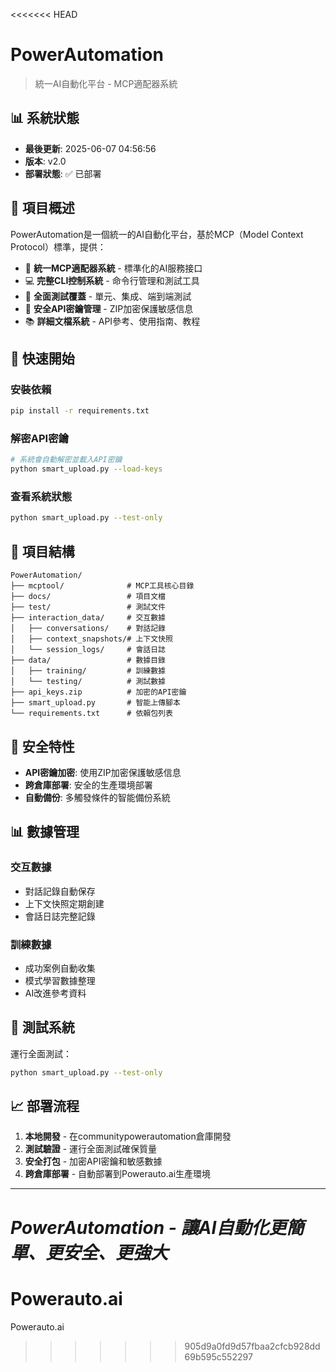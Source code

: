 <<<<<<< HEAD
# PowerAutomation

> 統一AI自動化平台 - MCP適配器系統

## 📊 系統狀態

- **最後更新**: 2025-06-07 04:56:56
- **版本**: v2.0
- **部署狀態**: ✅ 已部署

## 🎯 項目概述

PowerAutomation是一個統一的AI自動化平台，基於MCP（Model Context Protocol）標準，提供：

- 🔧 **統一MCP適配器系統** - 標準化的AI服務接口
- 💻 **完整CLI控制系統** - 命令行管理和測試工具
- 🧪 **全面測試覆蓋** - 單元、集成、端到端測試
- 🔐 **安全API密鑰管理** - ZIP加密保護敏感信息
- 📚 **詳細文檔系統** - API參考、使用指南、教程

## 🚀 快速開始

### 安裝依賴
```bash
pip install -r requirements.txt
```

### 解密API密鑰
```bash
# 系統會自動解密並載入API密鑰
python smart_upload.py --load-keys
```

### 查看系統狀態
```bash
python smart_upload.py --test-only
```

## 📁 項目結構

```
PowerAutomation/
├── mcptool/              # MCP工具核心目錄
├── docs/                 # 項目文檔
├── test/                 # 測試文件
├── interaction_data/     # 交互數據
│   ├── conversations/    # 對話記錄
│   ├── context_snapshots/# 上下文快照
│   └── session_logs/     # 會話日誌
├── data/                 # 數據目錄
│   ├── training/         # 訓練數據
│   └── testing/          # 測試數據
├── api_keys.zip          # 加密的API密鑰
├── smart_upload.py       # 智能上傳腳本
└── requirements.txt      # 依賴包列表
```

## 🔐 安全特性

- **API密鑰加密**: 使用ZIP加密保護敏感信息
- **跨倉庫部署**: 安全的生產環境部署
- **自動備份**: 多觸發條件的智能備份系統

## 📊 數據管理

### 交互數據
- 對話記錄自動保存
- 上下文快照定期創建
- 會話日誌完整記錄

### 訓練數據
- 成功案例自動收集
- 模式學習數據整理
- AI改進參考資料

## 🧪 測試系統

運行全面測試：
```bash
python smart_upload.py --test-only
```

## 📈 部署流程

1. **本地開發** - 在communitypowerautomation倉庫開發
2. **測試驗證** - 運行全面測試確保質量
3. **安全打包** - 加密API密鑰和敏感數據
4. **跨倉庫部署** - 自動部署到Powerauto.ai生產環境

---

*PowerAutomation - 讓AI自動化更簡單、更安全、更強大*
=======
# Powerauto.ai
Powerauto.ai
>>>>>>> 905d9a0fd9d57fbaa2cfcb928dd69b595c552297

